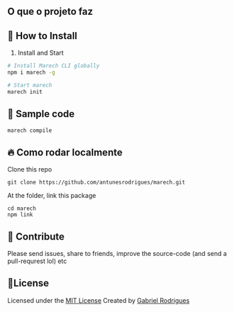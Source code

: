 ## O que o projeto faz

## 🧷 How to Install
1.  Install and Start
  ```sh
  # Install Marech CLI globally
  npm i marech -g

  # Start marech 
  marech init
  ```

## 🏹 Sample code
```sh
marech compile
```

## 🔥 Como rodar localmente
Clone this repo
```
git clone https://github.com/antunesrodrigues/marech.git
```

At the folder, link this package
```
cd marech
npm link
```

## 🤝 Contribute
Please send issues, share to friends, improve the source-code (and send a pull-requrest lol) etc


## 📝License
Licensed under the [MIT License](LICENSE.txt)
Created by [Gabriel Rodrigues](https://github.com/antunesrodrigues)